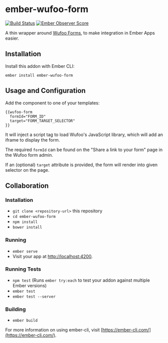 # ember-wufoo-form


[![Build Status](https://travis-ci.org/cspanring/ember-wufoo-form.svg?branch=master)](https://travis-ci.org/cspanring/ember-wufoo-form)
[![Ember Observer Score](https://emberobserver.com/badges/ember-wufoo-form.svg)](https://emberobserver.com/addons/ember-wufoo-form)

A thin wrapper around [Wufoo Forms](http://www.wufoo.com), to make integration in Ember Apps easier.

## Installation

Install this addon with Ember CLI:

    ember install ember-wufoo-form

## Usage and Configuration

Add the component to one of your templates:

    {{wufoo-form
      formId="FORM_ID"
      target="FORM_TARGET_SELECTOR"
    }}

It will inject a script tag to load Wufoo's JavaScript library, which will add an iframe to display the form.

The required `formId` can be found on the "Share a link to your form" page in the Wufoo form admin.

If an (optional) `target` attribute is provided, the form will render into given selector on the page.

## Collaboration

### Installation

* `git clone <repository-url>` this repository
* `cd ember-wufoo-form`
* `npm install`
* `bower install`

### Running

* `ember serve`
* Visit your app at [http://localhost:4200](http://localhost:4200).

### Running Tests

* `npm test` (Runs `ember try:each` to test your addon against multiple Ember versions)
* `ember test`
* `ember test --server`

### Building

* `ember build`

For more information on using ember-cli, visit [https://ember-cli.com/](https://ember-cli.com/).
